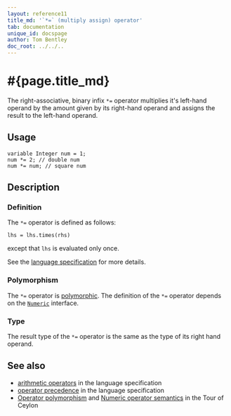 ```yaml
---
layout: reference11
title_md: '`*=` (multiply assign) operator'
tab: documentation
unique_id: docspage
author: Tom Bentley
doc_root: ../../..
---
```


# #{page.title_md}

The right-associative, binary infix `*=` operator multiplies it's left-hand operand 
by the amount given by its right-hand operand and assigns the result to the 
left-hand operand.

## Usage 

<!-- cat: void m() { -->
<!-- try: -->
    variable Integer num = 1;
    num *= 2; // double num 
    num *= num; // square num
<!-- cat: } -->

## Description


### Definition

The `*=` operator is defined as follows:

<!-- try: -->
    lhs = lhs.times(rhs)

except that `lhs` is evaluated only once.

See the [language specification](#{site.urls.spec_current}#arithmetic) for more details.

### Polymorphism

The `*=` operator is [polymorphic](#{page.doc_root}/reference/operator/operator-polymorphism).
The definition of the `*=` operator depends 
on the [`Numeric`](#{site.urls.apidoc_current}/Numeric.type.html) interface.

### Type

The result type of the `*=` operator is the same as the type of its right hand operand.

## See also

* [arithmetic operators](#{site.urls.spec_current}#arithmetic) in the 
  language specification
* [operator precedence](#{site.urls.spec_current}#operatorprecedence) in the 
  language specification
* [Operator polymorphism](#{page.doc_root}/tour/language-module/#operator_polymorphism) 
  and 
  [Numeric operator semantics](#{page.doc_root}/tour/language-module/#numeric_operator_semantics) 
  in the Tour of Ceylon

